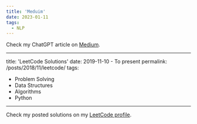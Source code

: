 ```yaml
---
title: 'Meduim'
date: 2023-01-11 
tags: 
  - NLP
---
```

Check my ChatGPT article on [Medium](https://medium.com/@injysarhan/chatgpt-a-sneak-peek-into-its-abilities-limitation-and-how-to-make-the-best-use-of-it-ae180094139b).


---
title: 'LeetCode Solutions'
date: 2019-11-10 - To present
permalink: /posts/2018/11/leetcode/
tags:
  - Problem Solving
  - Data Structures
  - Algorithms
  - Python
---

Check my posted solutions on my [LeetCode profile](https://leetcode.com/injysarhan/).

